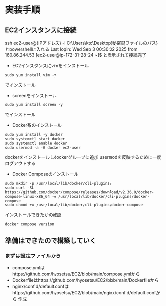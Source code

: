 # 実装手順
## EC2インスタンスに接続
ssh ec2-user@{IPアドレス} -i C:\Users\ktc\Desktop\{秘密鍵ファイルのパス}
とpowershellに入れる
Last login: Wed Sep  3 00:30:32 2025 from 160.86.244.53
[ec2-user@ip-172-31-28-24 ~]$
と表示されて接続完了

- EC2インスタンスにvimをインストール
```
sudo yum install vim -y
```
でインストール

- screenをインストール
```
sudo yum install screen -y
```
でインストール

- Docker系のインストール
```
sudo yum install -y docker
sudo systemctl start docker
sudo systemctl enable docker
sudo usermod -a -G docker ec2-user
```
dockerをインストールしdockerグループに追加
usermodを反映するために一度ログアウトする

- Docker Composeのインストール
```
sudo mkdir -p /usr/local/lib/docker/cli-plugins/
sudo curl -SL https://github.com/docker/compose/releases/download/v2.36.0/docker-compose-linux-x86_64 -o /usr/local/lib/docker/cli-plugins/docker-compose
sudo chmod +x /usr/local/lib/docker/cli-plugins/docker-compose
```
インストールできたかの確認
```
docker compose version
```

## 準備はできたので構築していく
### まずは設定ファイルから
- compose.ymlはhttps://github.com/hyosetsu/EC2/blob/main/compose.ymlから
- Dockerfileはhttps://github.com/hyosetsu/EC2/blob/main/Dockerfileから
- nginx/conf.d/default.confはhttps://github.com/hyosetsu/EC2/blob/main/nginx/conf.d/default.confから
  作成



